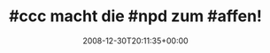 ---
retweeted: false
source: <a href="http://twitter.com" rel="nofollow">Twitter Web Client</a>
entities:
  hashtags:
  - text: ccc
    indices:
    - '0'
    - '4'
  - text: npd
    indices:
    - '15'
    - '19'
  - text: affen
    indices:
    - '24'
    - '30'
  symbols: []
  user_mentions: []
  urls: []
display_text_range:
- '0'
- '67'
favorite_count: '0'
id_str: '1086525788'
truncated: false
retweet_count: '0'
id: '1086525788'
created_at: Tue Dec 30 20:11:35 +0000 2008
favorited: false
full_text: "#ccc macht die #npd zum #affen! Weitertweeten! http://cli.gs/RsEt4b"
lang: de
tags:
- ccc
- npd
- affen
- pesos:twitter
date: '2008-12-30T20:11:35+00:00'
src: https://twitter.com/bascht/status/1086525788
original_url: https://twitter.com/bascht/status/1086525788
type: twitter_tweet
text: "#ccc macht die #npd zum #affen! Weitertweeten! http://cli.gs/RsEt4b"
title: "#ccc macht die #npd zum #affen!"

---